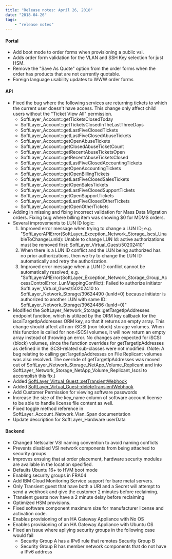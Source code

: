 ```yaml
---
title: "Release notes: April 26, 2018"
date: "2018-04-26"
tags:
    - "release notes"
---
```



#### Portal
+ Add boot mode to order forms when provisioning a public vsi.
+ Adds order form validation for the VLAN and SSH Key selection for just HSM.
+ Remove the "Save As Quote" option from the order forms when the order has products that are not currently quotable.
+ Foreign language usability updates to WWW order forms

#### API

+ Fixed the bug where the following services are returning tickets to which the current user doesn't have access. This change only affect child users without the "Ticket View All" permission. 
    * SoftLayer_Account::getTicketsClosedToday 
    * SoftLayer_Account::getTicketsClosedInTheLastThreeDays 
    * SoftLayer_Account::getLastFiveClosedTickets 
    * SoftLayer_Account::getLastFiveClosedAbuseTickets 
    * SoftLayer_Account::getOpenAbuseTickets 
    * SoftLayer_Account::getClosedAbuseTicketCount 
    * SoftLayer_Account::getRecentAbuseTicketsOpen 
    * SoftLayer_Account::getRecentAbuseTicketsClosed 
    * SoftLayer_Account::getLastFiveClosedAccountingTickets 
    * SoftLayer_Account::getOpenAccountingTickets 
    * SoftLayer_Account::getOpenBillingTickets 
    * SoftLayer_Account::getLastFiveClosedSalesTickets 
    * SoftLayer_Account::getOpenSalesTickets 
    * SoftLayer_Account::getLastFiveClosedSupportTickets 
    * SoftLayer_Account::getOpenSupportTickets 
    * SoftLayer_Account::getLastFiveClosedOtherTickets 
    * SoftLayer_Account::getOpenOtherTickets
+ Adding in missing and fixing incorrect validation for Mass Data Migration orders. Fixing bug where billing item was showing $0 for MDMS orders.
+ Several improvements to LUN ID logic: 
    1. Improved error message when trying to change a LUN ID; e.g. "SoftLayerAPIError(SoftLayer_Exception_Network_Storage_Iscsi_UnableToChangeLunId): Unable to change LUN Id: active authorizations must be removed first: SoftLayer_Virtual_Guest/50202410" 
    2. When there is a LUN ID conflict and the LUN being authorized has no prior authorizations, then we try to change the LUN ID automatically and retry the authorization. 
    3. Improved error message when a LUN ID conflict cannot be automatically resolved; e.g. "SoftLayerAPIError(SoftLayer_Exception_Network_Storage_Group_AccessControlError_LunMappingConflict): Failed to authorize initiator SoftLayer_Virtual_Guest/50202410 to SoftLayer_Network_Storage/39624490 (lunId=0) because initiator is authorized to another LUN with same ID: SoftLayer_Network_Storage/39624486 (lunId=0)"
+ Modified the SoftLayer_Network_Storage::getTargetIpAddresses endpoint function, which is utilized by the ORM key callback for the iscsiTargetIpAddresses ORM key, so that it returns an empty array. This change should affect all non-iSCSI (non-block) storage volumes. When this function is called for non-iSCSI volumes, it will now return an empty array instead of throwing an error. No changes are expected for iSCSI (block) volumes, since the function overrides for getTargetIpAddresses as defined in the iSCSI-related sub-classes were not modified. 
(Note: A bug relating to calling getTargetIpAddresses on File Replicant volumes was also resolved. The override of getTargetIpAddresses was moved out of SoftLayer_Network_Storage_NetApp_Volume_Replicant and into SoftLayer_Network_Storage_NetApp_Volume_Replicant_Iscsi to accomplish this fix.)
+ Added [SoftLayer_Virtual_Guest::setTransientWebhook](/reference/services/SoftLayer_Virtual_Guest/setTransientWebhook)
+ Added [SoftLayer_Virtual_Guest::deleteTransientWebhook](/reference/services/SoftLayer_Virtual_Guest/deleteTransientWebhook)
+ Add Customer Permission for viewing software passwords
+ Increase the size of the key_name column of software account license to be able to handle license file content as well.
+ Fixed toggle method reference in SoftLayer_Account_Network_Vlan_Span documentation
+ Update description for SoftLayer_Hardware userData

#### Backend

+ Changed Netscaler VSI naming convention to avoid naming conflicts
+ Prevents disabled VSI network components from being attached to security groups
+ Improves ensuing that at order placement, hardware security modules are available in the location specified.
+ Defaults Ubuntu 16+ to HVM boot mode
+ Enabling security groups in FRA04
+ Add IBM Cloud Monitoring Service support for bare metal servers.
+ Only Transient guest that have both a URI and a Secret will attempt to send a webhook and give the customer 2 minutes before reclaiming.
+ Transient guests now have a 2 minute delay before reclaiming
+ Optimized HSM provisions.
+ Fixed software component maximum size for manufacturer license and activation code.
+ Enables provisioning of an HA Gateway Appliance with No OS 
+ Enables provisioning of an HA Gateway Appliance with Ubuntu OS
+ Fixed an issue where apllying security groups in the following case would fail
    * Security Group A has a IPv6 rule that remotes Security Group B 
    * Security Group B has member network components that do not have a IPv6 address
